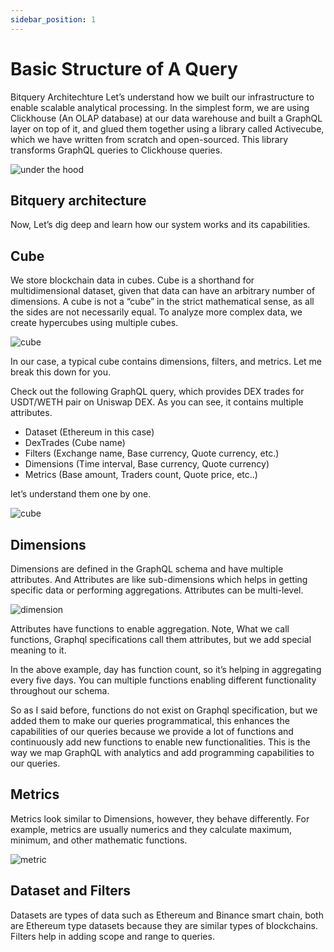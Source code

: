 ```yaml
---
sidebar_position: 1
---
```


# Basic Structure of A Query

Bitquery Architechture
Let’s understand how we built our infrastructure to enable scalable analytical processing. In the simplest form, we are using Clickhouse (An OLAP database) at our data warehouse and built a GraphQL layer on top of it, and glued them together using a library called Activecube, which we have written from scratch and open-sourced. This library transforms GraphQL queries to Clickhouse queries.

![under the hood](/img/under-the-hood.jpeg)

## Bitquery architecture 

Now, Let’s dig deep and learn how our system works and its capabilities.

## Cube

We store blockchain data in cubes. Cube is a shorthand for multidimensional dataset, given that data can have an arbitrary number of dimensions. A cube is not a “cube” in the strict mathematical sense, as all the sides are not necessarily equal. To analyze more complex data, we create hypercubes using multiple cubes.

![cube](/img/cube.jpeg)


In our case, a typical cube contains dimensions, filters, and metrics. Let me break this down for you.

Check out the following GraphQL query, which provides DEX trades for USDT/WETH pair on Uniswap DEX. As you can see, it contains multiple attributes.

- Dataset (Ethereum in this case)
- DexTrades (Cube name)
- Filters (Exchange name, Base currency, Quote currency, etc.)
- Dimensions (Time interval, Base currency, Quote currency)
- Metrics (Base amount, Traders count, Quote price, etc..)


let’s understand them one by one.

![cube](/img/query-architecture.jpeg)



## Dimensions

Dimensions are defined in the GraphQL schema and have multiple attributes. And Attributes are like sub-dimensions which helps in getting specific data or performing aggregations. Attributes can be multi-level.

![dimension](/img/dimension.jpeg)



Attributes have functions to enable aggregation. Note, What we call functions, Graphql specifications call them attributes, but we add special meaning to it.

In the above example, day has function count, so it’s helping in aggregating every five days. You can multiple functions enabling different functionality throughout our schema.

So as I said before, functions do not exist on Graphql specification, but we added them to make our queries programmatical, this enhances the capabilities of our queries because we provide a lot of functions and continuously add new functions to enable new functionalities. This is the way we map GraphQL with analytics and add programming capabilities to our queries.

## Metrics

Metrics look similar to Dimensions, however, they behave differently. For example, metrics are usually numerics and they calculate maximum, minimum, and other mathematic functions.

![metric](/img/metric.jpeg)


## Dataset and Filters

Datasets are types of data such as Ethereum and Binance smart chain, both are Ethereum type datasets because they are similar types of blockchains. Filters help in adding scope and range to queries.